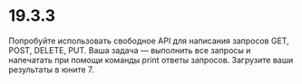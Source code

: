 # 19.3.3
Попробуйте использовать свободное API для написания запросов GET, POST, DELETE, PUT. Ваша задача — выполнить все запросы и напечатать при помощи команды print ответы запросов.  Загрузите ваши результаты в юните 7.
